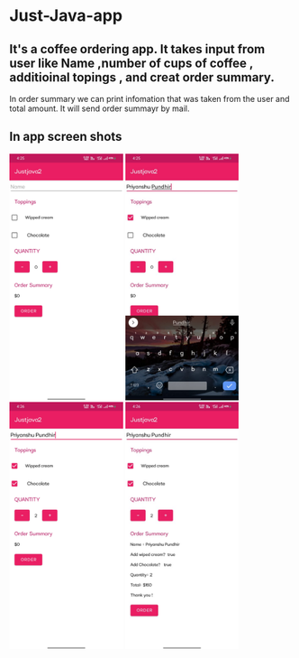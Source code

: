 # Just-Java-app
## It's a coffee ordering app. It takes input from user like Name ,number of cups of coffee , additioinal topings , and creat order summary.
In order summary we can print infomation that was taken from the user and total amount. It will send order summayr by mail. 
## In app screen shots
<img width="40%" src="https://github.com/PriyanshuPundhir/Just-Java-app/blob/master/Just%20java%20screen%20shots/4.jpeg" />
<img width="40%" src="https://github.com/PriyanshuPundhir/Just-Java-app/blob/master/Just%20java%20screen%20shots/3.jpeg" />
<img width="40%" src="https://github.com/PriyanshuPundhir/Just-Java-app/blob/master/Just%20java%20screen%20shots/2.jpeg" />
<img width="40%" src="https://github.com/PriyanshuPundhir/Just-Java-app/blob/master/Just%20java%20screen%20shots/1.jpeg" />
